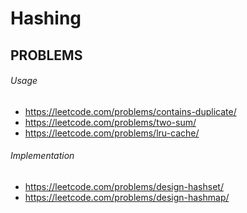 # Hashing

## PROBLEMS

<h6>Usage</h6>

- https://leetcode.com/problems/contains-duplicate/
- https://leetcode.com/problems/two-sum/
- https://leetcode.com/problems/lru-cache/

<h6>Implementation</h6>

- https://leetcode.com/problems/design-hashset/
- https://leetcode.com/problems/design-hashmap/